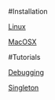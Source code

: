 #Installation

[Linux](InstallLinux.md)

[MacOSX](InstallMacOSX.md)


#Tutorials

[Debugging](Debugging.md)

[Singleton](SingletonUsage.md)

